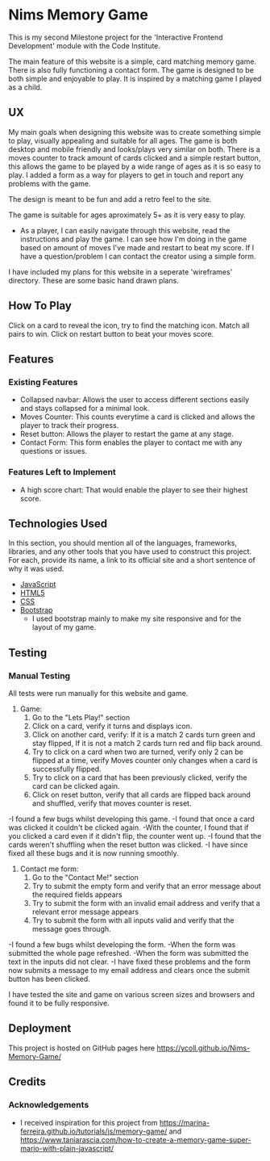 # Nims Memory Game

This is my second Milestone project for the 'Interactive Frontend Development' module with the Code Institute.

The main feature of this website is a simple, card matching memory game. There is also fully functioning a contact form. The game is designed to be both simple and enjoyable to play. It is inspired by a matching game I played as a child. 
 
## UX
 
My main goals when designing this website was to create something simple to play, visually appealing and suitable for all ages. The game is both desktop and mobile friendly and looks/plays very similar on both.
There is a moves counter to track amount of cards clicked and a simple restart button, this allows the game to be played by a wide range of ages as it is so easy to play.
I added a form as a way for players to get in touch and report any problems with the game.

The design is meant to be fun and add a retro feel to the site.

The game is suitable for ages aproximately 5+ as it is very easy to play. 


- As a player, I can easily navigate through this website, read the instructions and play the game. I can see how I'm doing in the game based on amount of moves I've made and restart to beat my score. If I have a question/problem I can contact the creator using a simple form.

I have included my plans for this website in a seperate 'wireframes' directory. These are some basic hand drawn plans.


## How To Play
Click on a card to reveal the icon, try to find the matching icon. Match all pairs to win. Click on restart button to beat your moves score. 

## Features

 ### Existing Features
- Collapsed navbar: Allows the user to access different sections easily and stays collapsed for a minimal look.
- Moves Counter: This counts everytime a card is clicked and allows the player to track their progress.
- Reset button: Allows the player to restart the game at any stage. 
- Contact Form: This form enables the player to contact me with any questions or issues.


### Features Left to Implement
- A high score chart: That would enable the player to see their highest score.


## Technologies Used

In this section, you should mention all of the languages, frameworks, libraries, and any other tools that you have used to construct this project. For each, provide its name, a link to its official site and a short sentence of why it was used.

- [JavaScript](https://en.wikipedia.org/wiki/JavaScript)
- [HTML5](https://en.wikipedia.org/wiki/HTML5)
- [CSS](https://en.wikipedia.org/wiki/Cascading_Style_Sheets)
- [Bootstrap](https://getbootstrap.com)
  - I used bootstrap mainly to make my site responsive and for the layout of my game.


## Testing
### Manual Testing

All tests were run manually for this website and game.

1. Game:
    1. Go to the "Lets Play!" section
    2. Click on a card, verify it turns and displays icon.
    3. Click on another card, verify: If it is a match 2 cards turn green and stay flipped, If it is not a match 2 cards turn red and flip back around.
    4. Try to click on a card when two are turned, verify only 2 can be flipped at a time, verify Moves counter only changes when a card is successfully flipped.
    5. Try to click on a card that has been previously clicked, verify the card can be clicked again.
    6. Click on reset button, verify that all cards are flipped back around and shuffled, verify that moves counter is reset.

-I found a few bugs whilst developing this game. 
        -I found that once a card was clicked it couldn't be clicked again.
        -With the counter, I found that if you clicked a card even if it didn't flip, the counter went up.
        -I found that the cards weren't shuffling when the reset button was clicked.
        -I have since fixed all these bugs and it is now running smoothly. 

1. Contact me form:
    1. Go to the "Contact Me!" section
    2. Try to submit the empty form and verify that an error message about the required fields appears
    3. Try to submit the form with an invalid email address and verify that a relevant error message appears
    4. Try to submit the form with all inputs valid and verify that the message goes through.

-I found a few bugs whilst developing the form.
       -When the form was submitted the whole page refreshed.
       -When the form was submitted the text in the inputs did not clear.
       -I have fixed these problems and the form now submits a message to my email address and clears once the submit button has been clicked.


I have tested the site and game on various screen sizes and browsers and found it to be fully responsive.


## Deployment

This project is hosted on GitHub pages here https://ycoll.github.io/Nims-Memory-Game/


## Credits

### Acknowledgements

- I received inspiration for this project from https://marina-ferreira.github.io/tutorials/js/memory-game/ and https://www.taniarascia.com/how-to-create-a-memory-game-super-mario-with-plain-javascript/